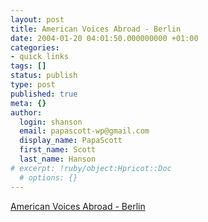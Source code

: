 ```yaml
---
layout: post
title: American Voices Abroad - Berlin
date: 2004-01-20 04:01:50.000000000 +01:00
categories:
- quick links
tags: []
status: publish
type: post
published: true
meta: {}
author:
  login: shanson
  email: papascott-wp@gmail.com
  display_name: PapaScott
  first_name: Scott
  last_name: Hanson
# excerpt: !ruby/object:Hpricot::Doc
  # options: {}
---
```

<p><a title="founded in February 2003 in opposition to the Iraq War" href="http://www.americanvoicesabroad.net/cgi-bin/berlin">American Voices Abroad - Berlin</a></p>
